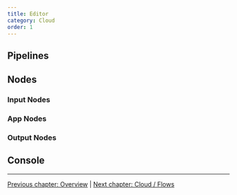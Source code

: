 ```yaml
---
title: Editor
category: Cloud
order: 1
---
```




## Pipelines

## Nodes

### Input Nodes

### App Nodes

### Output Nodes

## Console


-----

[<i class="fa fa-arrow-left" aria-hidden="true"></i> Previous chapter: Overview](/overview) | [Next chapter: Cloud / Flows <i class="fa fa-arrow-right" aria-hidden="true"></i>](/cloud/flows)
